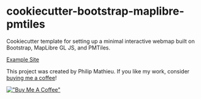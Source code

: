 # cookiecutter-bootstrap-maplibre-pmtiles
Cookiecutter template for setting up a minimal interactive webmap built on Bootstrap, MapLibre GL JS, and PMTiles.

[Example Site](https://philipmathieu.github.io/interactive-web-map/)

This project was created by Philip Mathieu. If you like my work, consider [buying me a coffee](https://www.buymeacoffee.com/philipmathieu)!

[!["Buy Me A Coffee"](https://www.buymeacoffee.com/assets/img/custom_images/orange_img.png)](https://www.buymeacoffee.com/philipmathieu)